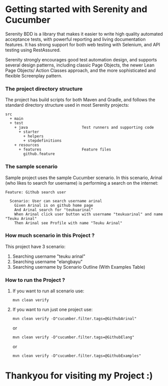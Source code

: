 # Getting started with Serenity and Cucumber

Serenity BDD is a library that makes it easier to write high quality automated acceptance tests, with powerful reporting and living documentation features. It has strong support for both web testing with Selenium, and API testing using RestAssured.

Serenity strongly encourages good test automation design, and supports several design patterns, including classic Page Objects, the newer Lean Page Objects/ Action Classes approach, and the more sophisticated and flexible Screenplay pattern.

### The project directory structure
The project has build scripts for both Maven and Gradle, and follows the standard directory structure used in most Serenity projects:
```Gherkin
src
  + main
  + test
    + java                        Test runners and supporting code
      + starter
        + helpers
        + stepdefinitions
    + resources
      + features                  Feature files
        github.feature
```

### The sample scenario
Sample project uses the sample Cucumber scenario. In this scenario, Arinal (who likes to search for username) is performing a search on the internet:

```Gherkin
Feature: Github search user

  Scenario: User can search username arinal
    Given Arinal is on github home page
    And Arinal search for "teukuarinal"
    When Arinal click user button with username "teukuarinal" and name "Teuku Arinal"
    Then Arinal see Profile with name "Teuku Arinal"
```

### How much scenario in this Project ?
This project have 3 scenario:
1. Searching username "teuku arinal"
2. Searching username "elangbayu"
3. Searching username by Scenario Outline (With Examples Table)

### How to run the Project ?
1. If you want to run all scenario use:
   ```
   mvn clean verify
   ```
2. If you want to run just one project use:
   ```
   mvn clean verify -D"cucumber.filter.tags=@GithubArinal"
   ```
   or
   ```
   mvn clean verify -D"cucumber.filter.tags=@GithubElang"
   ```
   or
   ```
   mvn clean verify -D"cucumber.filter.tags=@GithubExamples"
   ```

# Thankyou for visiting my Project :)
